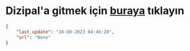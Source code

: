# Dizipal'a gitmek için [buraya](None) tıklayın
    
```json
{
    "last_update": "28-08-2023 04:46:28",
    "url": "None"
}
```